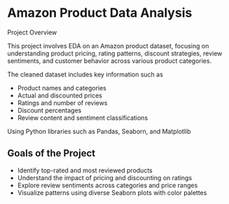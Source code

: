 # Amazon Product Data Analysis

Project Overview

This project involves EDA on an Amazon product dataset, focusing on understanding product pricing, rating patterns, discount strategies, review sentiments, and customer behavior across various product categories.

The cleaned dataset includes key information such as

- Product names and categories  
- Actual and discounted prices  
- Ratings and number of reviews  
- Discount percentages  
- Review content and sentiment classifications  

Using Python libraries such as Pandas, Seaborn, and Matplotlib


## Goals of the Project

- Identify top-rated and most reviewed products
- Understand the impact of pricing and discounting on ratings
- Explore review sentiments across categories and price ranges
- Visualize patterns using diverse Seaborn plots with color palettes
